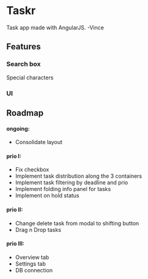 # Taskr
Task app made with AngularJS. -Vince


## Features

### Search box
Special characters

### UI


## Roadmap

#### ongoing: 
- Consolidate layout

#### prio I:
- Fix checkbox
- Implement task distribution along the 3 containers
- Implement task filtering by deadline and prio
- Implement folding info panel for tasks
- Implement on hold status

#### prio II:
- Change delete task from modal to shifting button
- Drag n Drop tasks

#### prio III:
- Overview tab
- Settings tab
- DB connection
